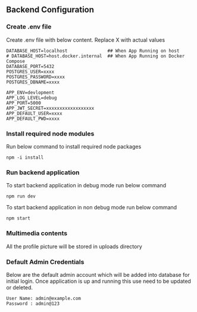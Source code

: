 ## Backend Configuration

### Create .env file
Create .env file with below content. Replace X with actual values
```
DATABASE_HOST=localhost               ## When App Running on host 
# DATABASE_HOST=host.docker.internal  ## When App Running on Docker Compose 
DATABASE_PORT=5432
POSTGRES_USER=xxxx
POSTGRES_PASSWORD=xxxx
POSTGRES_DBNAME=xxxx

APP_ENV=devlopment
APP_LOG_LEVEL=debug   
APP_PORT=5000
APP_JWT_SECRET=xxxxxxxxxxxxxxxxxx
APP_DEFAULT_USER=xxxx
APP_DEFAULT_PWD=xxxx
```

### Install required node modules
Run below command to install required node packages
```
npm -i install
```

### Run backend application
To start backend application in debug mode run below command
```
npm run dev
```

To start backend application in non debug mode run below command
```
npm start
```

### Multimedia contents
All the profile picture will be stored in uploads directory

### Default Admin Credentials
Below are the default admin account which will be added into database for initial login.
Once application is up and running this use need to be updated or deleted.
```
User Name: admin@example.com
Password : admin@123
```